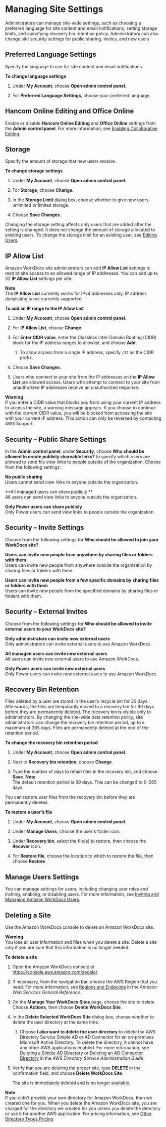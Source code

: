 # Managing Site Settings<a name="manage-sites"></a>

Administrators can manage site\-wide settings, such as choosing a preferred language for site content and email notifications, setting storage limits, and specifying recovery bin retention policy\. Administrators can also change site security settings for public sharing, invites, and new users\.

## Preferred Language Settings<a name="language-settings"></a>

Specify the language to use for site content and email notifications\.

**To change language settings**

1. Under **My Account**, choose **Open admin control panel**\.

1. For **Preferred Language Settings**, choose your preferred language\.

## Hancom Online Editing and Office Online<a name="online-editing"></a>

Enable or disable **Hancom Online Editing** and **Office Online** settings from the **Admin control panel**\. For more information, see [Enabling Collaborative Editing](collab-editing.md)\.

## Storage<a name="storage-limits"></a>

Specify the amount of storage that new users receive\.

**To change storage settings**

1. Under **My Account**, choose **Open admin control panel**\.

1. For **Storage**, choose **Change**\.

1. In the **Storage Limit** dialog box, choose whether to give new users unlimited or limited storage\.

1. Choose **Save Changes**\.

Changing the storage setting affects only users that are added after the setting is changed\. It does not change the amount of storage allocated to existing users\. To change the storage limit for an existing user, see [Editing Users](edit_user.md)\.

## IP Allow List<a name="ipfiltering"></a>

Amazon WorkDocs site administrators can add **IP Allow List** settings to restrict site access to an allowed range of IP addresses\. You can add up to 32 **IP Allow List** settings per site\.

**Note**  
The **IP Allow List** currently works for IPv4 addresses only\. IP address denylisting is not currently supported\.

**To add an IP range to the **IP Allow List****

1. Under **My Account**, choose **Open admin control panel**\.

1. For **IP Allow List**, choose **Change**\.

1. For **Enter CIDR value**, enter the Classless Inter\-Domain Routing \(CIDR\) block for the IP address ranges to allowlist, and choose **Add**\.

   1. To allow access from a single IP address, specify `/32` as the CIDR prefix\.

1. Choose **Save Changes**\.

1. Users who connect to your site from the IP addresses on the **IP Allow List** are allowed access\. Users who attempt to connect to your site from unauthorized IP addresses receive an unauthorized response\.

**Warning**  
If you enter a CIDR value that blocks you from using your current IP address to access the site, a warning message appears\. If you choose to continue with the current CIDR value, you will be blocked from accessing the site with your current IP address\. This action can only be reversed by contacting AWS Support\.

## Security – Public Share Settings<a name="external_share_settings"></a>

In the **Admin control panel**, under **Security**, choose **Who should be allowed to create publicly shareable links?** to specify which users are allowed to send file view links to people outside of the organization\. Choose from the following settings:

**No public sharing**  
Users cannot send view links to anyone outside the organization\.

**All managed users can share publicly **  
All users can send view links to anyone outside the organization\. 

**Only Power users can share publicly**  
Only Power users can send view links to people outside the organization\. 

## Security – Invite Settings<a name="invite-settings"></a>

Choose from the following settings for **Who should be allowed to join your WorkDocs site?**\.

**Users can invite new people from anywhere by sharing files or folders with them**  
Users can invite new people from anywhere outside the organization by sharing files or folders with them\.

**Users can invite new people from a few specific domains by sharing files or folders with them**  
Users can invite new people from the specified domains by sharing files or folders with them\. 

## Security – External Invites<a name="ext-invite-settings"></a>

Choose from the following settings for **Who should be allowed to invite external users to your WorkDocs site?**

**Only administrators can invite new external users**  
Only administrators can invite external users to use Amazon WorkDocs\.

**All managed users can invite new external users**  
All users can invite new external users to use Amazon WorkDocs\.

**Only Power users can invite new external users**  
Only Power users can invite new external users to use Amazon WorkDocs\.

## Recovery Bin Retention<a name="recovery-bin"></a>

Files deleted by a user are stored in the user’s recycle bin for 30 days\. Afterwards, the files are temporarily moved to a recovery bin for 60 days before they are permanently deleted\. The recovery bin is visible only to administrators\. By changing the site\-wide data retention policy, site administrators can change the recovery bin retention period, up to a maximum of 365 days\. Files are permanently deleted at the end of the retention period\.

**To change the recovery bin retention period**

1. Under **My Account**, choose **Open admin control panel**\.

1. Next to **Recovery bin retention**, choose **Change**\.

1. Type the number of days to retain files in the recovery bin, and choose **Save**\.
**Note**  
The default retention period is 60 days\. This can be changed to 0–365 days\.

You can restore user files from the recovery bin before they are permanently deleted\.

**To restore a user's file**

1. Under **My Account**, choose **Open admin control panel**\.

1. Under **Manage Users**, choose the user's folder icon\.

1. Under **Recovery bin**, select the file\(s\) to restore, then choose the **Recover** icon\.

1. For **Restore file**, choose the location to which to restore the file, then choose **Restore**\.

## Manage Users Settings<a name="manage-users-settings"></a>

You can manage settings for users, including changing user roles and inviting, enabling, or disabling users\. For more information, see [Inviting and Managing Amazon WorkDocs Users](users.md)\.

## Deleting a Site<a name="delete_site"></a>

Use the Amazon WorkDocs console to delete an Amazon WorkDocs site\.

**Warning**  
You lose all user information and files when you delete a site\. Delete a site only if you are sure that this information is no longer needed\.

**To delete a site**

1. Open the Amazon WorkDocs console at [https://console\.aws\.amazon\.com/zocalo/](https://console.aws.amazon.com/zocalo/)\.

1. If necessary, from the navigation bar, choose the AWS Region that you need\. For more information, see [Regions and Endpoints](http://docs.aws.amazon.com/general/latest/gr/index.html?rande.html) in the *Amazon Web Services General Reference*\.

1. On the **Manage Your WorkDocs Sites** page, choose the site to delete\. Choose **Actions**, then choose **Delete WorkDocs Site**\.

1. In the **Delete Selected WorkDocs Site** dialog box, choose whether to delete the user directory at the same time\.

   1. Choose **I also want to delete the user directory** to delete the AWS Directory Service Simple AD or AD Connector for an on\-premises Microsoft Active Directory\. To delete the directory, it cannot have any other AWS applications enabled\. For more information, see [Deleting a Simple AD Directory](https://docs.aws.amazon.com/directoryservice/latest/admin-guide/simple_ad_delete.html) or [Deleting an AD Connector Directory](https://docs.aws.amazon.com/directoryservice/latest/admin-guide/ad_connector_delete.html) in the *AWS Directory Service Administration Guide*\.

1. Verify that you are deleting the proper site, type **DELETE** in the confirmation field, and choose **Delete WorkDocs Site**\. 

   The site is immediately deleted and is no longer available\.

**Note**  
If you didn't provide your own directory for Amazon WorkDocs, then we created one for you\. When you delete the Amazon WorkDocs site, you are charged for the directory we created for you unless you delete the directory or use it for another AWS application\. For pricing information, see [Other Directory Types Pricing](https://aws.amazon.com/directoryservice/other-directories-pricing/)\.